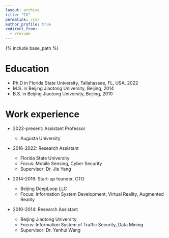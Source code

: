 ```yaml
---
layout: archive
title: "CV"
permalink: /cv/
author_profile: true
redirect_from:
  - /resume
---
```


{% include base_path %}

Education
======
* Ph.D in Florida State University, Tallahassee, FL, USA, 2022
* M.S. in Beijing Jiaotong University, Beijing, 2014
* B.S. in Beijing Jiaotong University, Beijing, 2010


Work experience
======
* 2022-present: Assistant Professor
  * Augusta University

* 2016-2022: Research Assistant
  * Florida State University
  * Focus: Mobile Sensing, Cyber Security
  * Supervisor: Dr. Jie Yang

* 2014-2016: Start-up founder, CTO
  * Beijing DeepLoop LLC
  * Focus: Information System Development, Virtual Reality, Augmented Reality

* 2010-2014: Research Assistant
  * Beijing Jiaotong University
  * Focus: Information System of Traffic Security, Data Mining
  * Supervisor: Dr. Yanhui Wang
